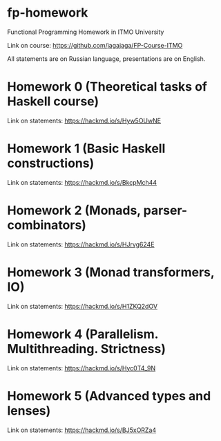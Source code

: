 # fp-homework
Functional Programming Homework in ITMO University

Link on course: https://github.com/jagajaga/FP-Course-ITMO

All statements are on Russian language, presentations are on English. 

# Homework 0 (Theoretical tasks of Haskell course)

Link on statements: https://hackmd.io/s/Hyw5OUwNE

# Homework 1 (Basic Haskell constructions)

Link on statements: https://hackmd.io/s/BkcpMch44

# Homework 2 (Monads, parser-combinators)

Link on statements: https://hackmd.io/s/HJrvg624E

# Homework 3 (Monad transformers, IO)

Link on statements: https://hackmd.io/s/H1ZKQ2dOV

# Homework 4 (Parallelism. Multithreading. Strictness)

Link on statements: https://hackmd.io/s/Hyc0T4_9N

# Homework 5 (Advanced types and lenses)

Link on statements: https://hackmd.io/s/BJ5xORZa4




